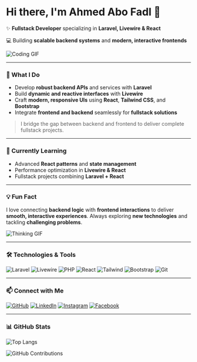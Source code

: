 # Hi there, I'm Ahmed Abo Fadl 👋


✨ **Fullstack Developer** specializing in **Laravel, Livewire & React**

💻 Building **scalable backend systems** and **modern, interactive frontends**

![Coding GIF](https://media.giphy.com/media/3o7qE1YN7aBOFPRw8E/giphy.gif)

---

### 🚀 What I Do

* Develop **robust backend APIs** and services with **Laravel**
* Build **dynamic and reactive interfaces** with **Livewire**
* Craft **modern, responsive UIs** using **React**, **Tailwind CSS**, and **Bootstrap**
* Integrate **frontend and backend** seamlessly for **fullstack solutions**

> I bridge the gap between backend and frontend to deliver complete fullstack projects.

---

### 🌱 Currently Learning

* Advanced **React patterns** and **state management**
* Performance optimization in **Livewire & React**
* Fullstack projects combining **Laravel + React**

---

### 💡 Fun Fact

I love connecting **backend logic** with **frontend interactions** to deliver **smooth, interactive experiences**.
Always exploring **new technologies** and tackling **challenging problems**.

![Thinking GIF](https://media.giphy.com/media/l3vR85PnGsBwu1PFK/giphy.gif)

---

### 🛠 Technologies & Tools

![Laravel](https://img.shields.io/badge/-Laravel-EF3F2F?style=flat-square\&logo=laravel\&logoColor=white)
![Livewire](https://img.shields.io/badge/-Livewire-FF2D20?style=flat-square\&logo=laravel\&logoColor=white)
![PHP](https://img.shields.io/badge/-PHP-777BB4?style=flat-square\&logo=php\&logoColor=white)
![React](https://img.shields.io/badge/-React-61DAFB?style=flat-square\&logo=react\&logoColor=white)
![Tailwind](https://img.shields.io/badge/-TailwindCSS-06B6D4?style=flat-square\&logo=tailwind-css\&logoColor=white)
![Bootstrap](https://img.shields.io/badge/-Bootstrap-7952B3?style=flat-square\&logo=bootstrap\&logoColor=white)
![Git](https://img.shields.io/badge/-Git-F05032?style=flat-square\&logo=git\&logoColor=white)

---

### 📫 Connect with Me

[![GitHub](https://img.shields.io/badge/-GitHub-181717?style=flat-square\&logo=github)](https://github.com/AhmedAboFadl)
[![LinkedIn](https://img.shields.io/badge/-LinkedIn-0A66C2?style=flat-square\&logo=linkedin)](https://www.linkedin.com/in/ahmed-mahmoud-6210ba309/)
[![Instagram](https://img.shields.io/badge/-Instagram-E4405F?style=flat-square\&logo=instagram)](https://www.instagram.com/xx_ahmed_abo_fadl_xx/)
[![Facebook](https://img.shields.io/badge/-Facebook-1877F2?style=flat-square\&logo=facebook)](https://www.facebook.com/ahmed.abo.fadl.2025)

---

### 📊 GitHub Stats


![Top Langs](https://github-readme-stats.vercel.app/api/top-langs/?username=AhmedAboFadl\&layout=compact\&theme=dracula)

![GitHub Contributions](https://ghchart.rshah.org/AhmedAboFadl)

